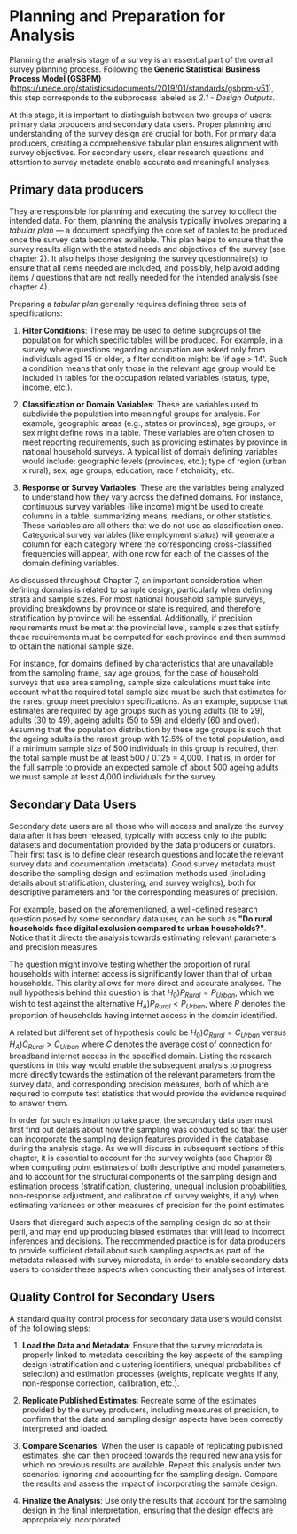 # Planning and Preparation for Analysis

Planning the analysis stage of a survey is an essential part of the overall survey planning process. Following the **Generic Statistical Business Process Model (GSBPM)** (<https://unece.org/statistics/documents/2019/01/standards/gsbpm-v51>), this step corresponds to the subprocess labeled as *2.1 - Design Outputs*. 

At this stage, it is important to distinguish between two groups of users: primary data producers and secondary data users. Proper planning and understanding of the survey design are crucial for both. For primary data producers, creating a comprehensive tabular plan ensures alignment with survey objectives. For secondary users, clear research questions and attention to survey metadata enable accurate and meaningful analyses. 

## Primary data producers

They are responsible for planning and executing the survey to collect the intended data. For them, planning the analysis typically involves preparing a *tabular plan* — a document specifying the core set of tables to be produced once the survey data becomes available. This plan helps to ensure that the survey results align with the stated needs and objectives of the survey (see chapter 2). It also helps those designing the survey questionnaire(s) to ensure that all items needed are included, and possibly, help avoid adding items / questions that are not really needed for the intended analysis (see chapter 4).

Preparing a *tabular plan* generally requires defining three sets of specifications:

1. **Filter Conditions**: These may be used to define subgroups of the population for which specific tables will be produced. For example, in a survey where questions regarding occupation are asked only from individuals aged 15 or older, a filter condition might be 'if age \> 14'. Such a condition means that only those in the relevant age group would be included in tables for the occupation related variables (status, type, income, etc.).
   
2. **Classification or Domain Variables**: These are variables used to subdivide the population into meaningful groups for analysis. For example, geographic areas (e.g., states or provinces), age groups, or sex might define rows in a table. These variables are often chosen to meet reporting requirements, such as providing estimates by province in national household surveys. A typical list of domain defining variables would include: geographic levels (provinces, etc.); type of region (urban x rural); sex; age groups; education; race / etchnicity; etc.
   
3. **Response or Survey Variables**: These are the variables being analyzed to understand how they vary across the defined domains. For instance, continuous survey variables (like income) might be used to create columns in a table, summarizing means, medians, or other statistics. These variables are all others that we do not use as classification ones. Categorical survey variables (like employment status) will generate a column for each category where the corresponding cross-classified frequencies will appear, with one row for each of the classes of the domain defining variables.

As discussed throughout Chapter 7, an important consideration when defining domains is related to sample design, particularly when defining strata and sample sizes. For most national household sample surveys, providing breakdowns by province or state is required, and therefore stratification by province will be essential. Additionally, if precision requirements must be met at the provincial level, sample sizes that satisfy these requirements must be computed for each province and then summed to obtain the national sample size.

For instance, for domains defined by characteristics that are unavailable from the sampling frame, say age groups, for the case of household surveys that use area sampling, sample size calculations must take into account what the required total sample size must be such that estimates for the rarest group meet precision specifications. As an example, suppose that estimates are required by age groups such as young adults (18 to 29), adults (30 to 49), ageing adults (50 to 59) and elderly (60 and over). Assuming that the population distribution by these age groups is such that the ageing adults is the rarest group with 12.5% of the total population, and if a minimum sample size of 500 individuals in this group is required, then the total sample must be at least 500 / 0.125 = 4,000. That is, in order for the full sample to provide an expected sample of about 500 ageing adults we must sample at least 4,000 individuals for the survey.

## Secondary Data Users

Secondary data users are all those who will access and analyze the survey data after it has been released, typically with access only to the public datasets and documentation provided by the data producers or curators. Their first task is to define clear research questions and locate the relevant survey data and documentation (metadata). Good survey metadata must describe the sampling design and estimation methods used (including details about stratification, clustering, and survey weights), both for descriptive parameters and for the corresponding measures of precision.

For example, based on the aforementioned, a well-defined research question posed by some secondary data user, can be such as **"Do rural households face digital exclusion compared to urban households?"**. Notice that it directs the analysis towards estimating relevant parameters and precision measures.

The question might involve testing whether the proportion of rural households with internet access is significantly lower than that of urban households. This clarity allows for more direct and accurate analyses. The null hypothesis behind this question is that $H_0) P_{Rural} = P_{Urban}$, which we wish to test against the alternative $H_A) P_{Rural} < P_{Urban}$, where $P$ denotes the proportion of households having internet access in the domain identified. 

A related but different set of hypothesis could be $H_0) C_{Rural} = C_{Urban}$ versus $H_A) C_{Rural} > C_{Urban}$ where $C$ denotes the average cost of connection for broadband internet access in the specified domain. Listing the research questions in this way would enable the subsequent analysis to progress more directly towards the estimation of the relevant parameters from the survey data, and corresponding precision measures, both of which are required to compute test statistics that would provide the evidence required to answer them.

In order for such estimation to take place, the secondary data user must first find out details about how the sampling was conducted so that the user can incorporate the sampling design features provided in the database during the analysis stage. As we will discuss in subsequent sections of this chapter, it is essential to account for the survey weights (see Chapter 8) when computing point estimates of both descriptive and model parameters, and to account for the structural components of the sampling design and estimation process (stratification, clustering, unequal inclusion probabilities, non-response adjustment, and calibration of survey weights, if any) when estimating variances or other measures of precision for the point estimates.

Users that disregard such aspects of the sampling design do so at their peril, and may end up producing biased estimates that will lead to incorrect inferences and decisions. The recommended practice is for data producers to provide sufficient detail about such sampling aspects as part of the metadata released with survey microdata, in order to enable secondary data users to consider these aspects when conducting their analyses of interest.

## Quality Control for Secondary Users

A standard quality control process for secondary data users would consist of the following steps:

1. **Load the Data and Metadata**: Ensure that the survey microdata is properly linked to metadata describing the key aspects of the sampling design (stratification and clustering identifiers, unequal probabilities of selection) and estimation processes (weights, replicate weights if any, non-response correction, calibration, etc.).

2. **Replicate Published Estimates**: Recreate some of the estimates provided by the survey producers, including measures of precision, to confirm that the data and sampling design aspects have been correctly interpreted and loaded.

3. **Compare Scenarios**: When the user is capable of replicating published estimates, she can then proceed towards the required new analysis for which no previous results are available. Repeat this analysis under two scenarios: ignoring and accounting for the sampling design. Compare the results and assess the impact of incorporating the sample design.

4. **Finalize the Analysis**: Use only the results that account for the sampling design in the final interpretation, ensuring that the design effects are appropriately incorporated.
